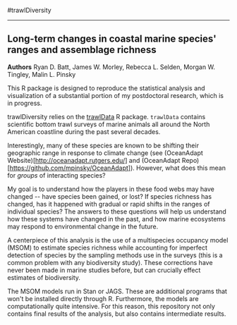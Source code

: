 #trawlDiversity

---

## Long-term changes in coastal marine species' ranges and assemblage richness

**Authors** Ryan D. Batt, James W. Morley, Rebecca L. Selden, Morgan W. Tingley, Malin L. Pinsky

This R package is designed to reproduce the statistical analysis and visualization of a substantial portion of my postdoctoral research, which is in progress.

trawlDiversity relies on the [trawlData](https://github.com/rBatt/trawlData) R package. `trawlData` contains scientific bottom trawl surveys of marine animals all around the North American coastline during the past several decades. 

Interestingly, many of these species are known to be shifting their geographic range in response to climate change (see (OceanAdapt Website)[http://oceanadapt.rutgers.edu/] and (OceanAdapt Repo)[https://github.com/mpinsky/OceanAdapt]). However, what does this mean for *groups* of interacting species?

My goal is to understand how the players in these food webs may have changed -- have species been gained, or lost? If species richness has changed, has it happened with gradual or rapid shifts in the ranges of individual species? The answers to these questions will help us understand how these systems have changed in the past, and how marine ecosystems may respond to environmental change in the future.

A centerpiece of this analysis is the use of a multispecies occupancy model (MSOM) to estimate species richness while accounting for imperfect detection of species by the sampling methods use in the surveys (this is a common problem with any biodiversity study). These corrections have never been made in marine studies before, but can crucially effect estimates of biodiversity.

The MSOM models run in Stan or JAGS. These are additional programs that won't be installed directly through R. Furthermore, the models are computationally quite intensive. For this reason, this repository not only contains final results of the analysis, but also contains intermediate results.




